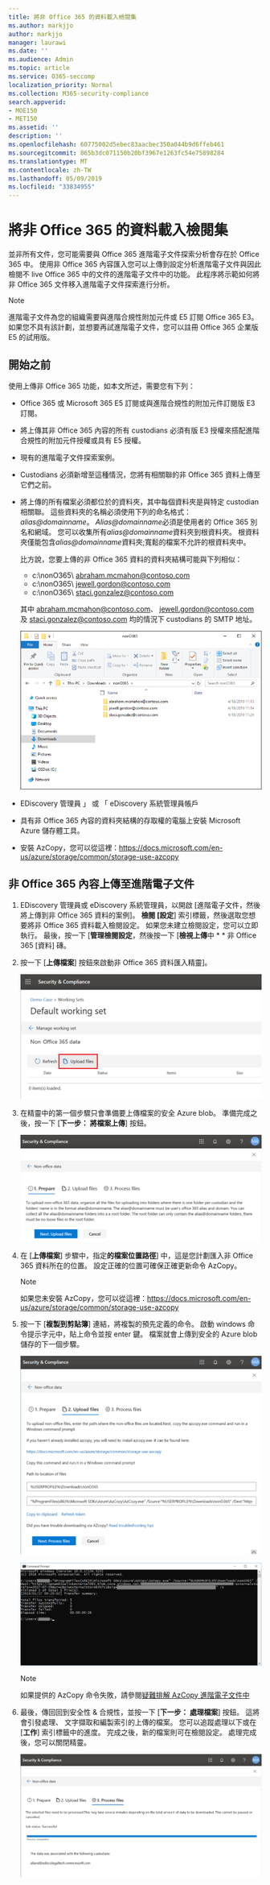 ```yaml
---
title: 將非 Office 365 的資料載入檢閱集
ms.author: markjjo
author: markjjo
manager: laurawi
ms.date: ''
ms.audience: Admin
ms.topic: article
ms.service: O365-seccomp
localization_priority: Normal
ms.collection: M365-security-compliance
search.appverid:
- MOE150
- MET150
ms.assetid: ''
description: ''
ms.openlocfilehash: 60775002d5ebec83aacbec350a044b9d6ffeb461
ms.sourcegitcommit: 865b3dc071150b20bf3967e1263fc54e75898284
ms.translationtype: MT
ms.contentlocale: zh-TW
ms.lasthandoff: 05/09/2019
ms.locfileid: "33834955"
---
```

# <a name="load-non-office-365-data-into-a-review-set"></a>將非 Office 365 的資料載入檢閱集

並非所有文件，您可能需要與 Office 365 進階電子文件探索分析會存在於 Office 365 中。 使用非 Office 365 內容匯入您可以上傳到設定分析進階電子文件與因此檢閱不 live Office 365 中的文件的進階電子文件中的功能。 此程序將示範如何將非 Office 365 文件移入進階電子文件探索進行分析。

>[!Note]
>進階電子文件為您的組織需要與進階合規性附加元件或 E5 訂閱 Office 365 E3。 如果您不具有該計劃，並想要再試進階電子文件，您可以註冊 Office 365 企業版 E5 的試用版。

## <a name="before-you-begin"></a>開始之前

使用上傳非 Office 365 功能，如本文所述，需要您有下列：

- Office 365 或 Microsoft 365 E5 訂閱或與進階合規性的附加元件訂閱版 E3 訂閱。

- 將上傳其非 Office 365 內容的所有 custodians 必須有版 E3 授權來搭配進階合規性的附加元件授權或具有 E5 授權。

- 現有的進階電子文件探索案例。

- Custodians 必須新增至這種情況，您將有相關聯的非 Office 365 資料上傳至它們之前。

- 將上傳的所有檔案必須都位於的資料夾，其中每個資料夾是與特定 custodian 相關聯。 這些資料夾的名稱必須使用下列的命名格式： *alias@domainname*。 *Alias@domainname*必須是使用者的 Office 365 別名和網域。 您可以收集所有*alias@domainname*資料夾到根資料夾。 根資料夾僅能包含*alias@domainname*資料夾;寬鬆的檔案不允許的根資料夾中。

   比方說，您要上傳的非 Office 365 資料的資料夾結構可能與下列相似：

   - c:\nonO365\ abraham.mcmahon@contoso.com
   - c:\nonO365\ jewell.gordon@contoso.com
   - c:\nonO365\ staci.gonzalez@contoso.com

   其中 abraham.mcmahon@contoso.com、 jewell.gordon@contoso.com 及 staci.gonzalez@contoso.com 均的情況下 custodians 的 SMTP 地址。

   ![非 Office 365 的資料上傳資料夾結構](../media/3f2dde84-294e-48ea-b44b-7437bd25284c.png)

- EDiscovery 管理員 」 或 「 eDiscovery 系統管理員帳戶

- 具有非 Office 365 內容的資料夾結構的存取權的電腦上安裝 Microsoft Azure 儲存體工具。

- 安裝 AzCopy，您可以從這裡：https://docs.microsoft.com/en-us/azure/storage/common/storage-use-azcopy

## <a name="upload-non-office-365-content-into-advanced-ediscovery"></a>非 Office 365 內容上傳至進階電子文件

1. EDiscovery 管理員或 eDiscovery 系統管理員，以開啟 [進階電子文件，然後將上傳到非 Office 365 資料的案例]。  **檢閱 [設定**] 索引標籤，然後選取您想要將非 Office 365 資料載入檢閱設定。  如果您未建立檢閱設定，您可以立即執行。  最後，按一下 [**管理檢閱設定**，然後按一下 [**檢視上傳**中 * * 非 Office 365 [資料] 磚。

2. 按一下 [**上傳檔案**] 按鈕來啟動非 Office 365 資料匯入精靈]。

   ![上傳檔案](../media/574f4059-4146-4058-9df3-ec97cf28d7c7.png)

3. 在精靈中的第一個步驟只會準備要上傳檔案的安全 Azure blob。  準備完成之後，按一下 [**下一步： 將檔案上傳**] 按鈕。

   ![非 Office 365 匯入-準備](../media/0670a347-a578-454a-9b3d-e70ef47aec57.png)
 
4. 在 [**上傳檔案**] 步驟中，指定**的檔案位置路徑**] 中，這是您計劃匯入非 Office 365 資料所在的位置。  設定正確的位置可確保正確更新命令 AzCopy。

   > [!NOTE]
   > 如果您未安裝 AzCopy，您可以從這裡：https://docs.microsoft.com/en-us/azure/storage/common/storage-use-azcopy

5. 按一下 [**複製到剪貼簿**] 連結，將複製的預先定義的命令。 啟動 windows 命令提示字元中，貼上命令並按 enter 鍵。  檔案就會上傳到安全的 Azure blob 儲存的下一個步驟。

   ![非-Office 365 匯入-上傳檔案](../media/3ea53b5d-7f9b-4dfc-ba63-90a38c14d41a.png)

   ![非 Office 365 匯入-AzCopy](../media/504e2dbe-f36f-4f36-9b08-04aea85d8250.png)

   > [!NOTE]
   > 如果提供的 AzCopy 命令失敗，請參閱[疑難排解 AzCopy 進階電子文件中](troubleshooting-azcopy.md)

6. 最後，傳回回到安全性 & 合規性，並按一下 [**下一步： 處理檔案**] 按鈕。  這將會引發處理、 文字擷取和編製索引的上傳的檔案。  您可以追蹤處理以下或在 [**工作**] 索引標籤中的進度。 完成之後，新的檔案則可在檢閱設定。  處理完成後，您可以關閉精靈。

   ![非-Office 365 匯入的程序檔案](../media/218b1545-416a-4a9f-9b25-3b70e8508f67.png)

